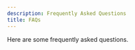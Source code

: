 ```yaml
---
description: Frequently Asked Questions
title: FAQs
---
```


Here are some frequently asked questions.